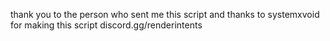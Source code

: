 thank you to the person who sent me this script and thanks to systemxvoid for making this script
discord.gg/renderintents

